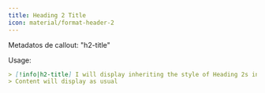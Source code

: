 ```yaml
---
title: Heading 2 Title
icon: material/format-header-2
---
```


Metadatos de callout: "h2-title"

Usage:
```md
> [!info|h2-title] I will display inheriting the style of Heading 2s in this theme
> Content will display as usual
```